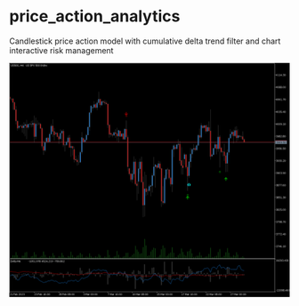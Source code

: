 # price_action_analytics

Candlestick price action model with cumulative delta trend filter and chart interactive risk management

<p align="center">
  <img src="https://github.com/m4rk-lewis/price_action_analytics/blob/main/pics/US500H4.png" width="1000" title="Price Action Analytics">
</p>
 
